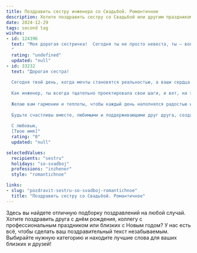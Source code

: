 ```yaml
---
title: Поздравить сестру инженера со Свадьбой. Романтичное
description: Хотите поздравить сестру со Свадьбой или другим праздником? Наш ИИ создаст незабываемое поздравление, а вы обязательно выделитесь среди других.  
date: 2024-12-29
tags: second tag
wishes:
- id: 124396
  text: "Моя дорогая сестричка!  Сегодня ты не просто невеста, ты – воплощение любви и счастья, сияние которого затмевает даже самые яркие звезды.  Твой ум, острый как инженерный расчет, и сердце, нежное как шелковый лепесток, нашли свою идеальную формулу –  любовь всей твоей жизни. Пусть ваш совместный путь будет полон радости, тепла и взаимного вдохновения,  а каждый день будет таким же прекрасным, как сегодняшний!  Поздравляю с этим чудесным событием!  Будьте счастливы!
  "
  rating: "undefined"
  updated: "null"
- id: 33232
  text: "Дорогая сестра!
  
  Сегодня твой день, когда мечты становятся реальностью, а ваши сердца объединяются в едином ритме. Поздравляю тебя с этим чудесным событием — вашей свадьбой!
  
  Как инженер, ты всегда тщательно проектировала свои шаги, и вот, на этом жизненном пути, ты встретила того, с кем готова строить совместное счастье. Пусть ваша любовь будет как прочная конструкция, стойкая к любым испытаниям.
  
  Желаю вам гармонии и теплоты, чтобы каждый день наполнялся радостью и вдохновением, а каждый миг — счастьем. Пусть союз будет крепким, а чувства — искренними и чистыми как горный струй.
  
  Будьте счастливы вместе, любимыми и поддерживающими друг друга, создавайте прекрасные воспоминания и стройте красивое будущее!
  
  С любовью,
  [Твое имя]"
  rating: "0"
  updated: "null"

selectedValues:
  recipients: "sestru"
  holidays: "so-svadboj"
  professions: "inzhener"
  style: "romantichnoe"

links:
- slug: "pozdravit-sestru-so-svadboj-romantichnoe"
  title: "Поздравить сестру со Свадьбой. Романтичное"
---
```


Здесь вы найдете отличную подборку поздравлений на любой случай. 
Хотите поздравить друга с днём рождения, коллегу с профессиональным праздником или близких с Новым годом? У нас есть всё, чтобы сделать ваш поздравительный текст незабываемым. Выбирайте нужную категорию и находите лучшие слова для ваших близких и друзей!
